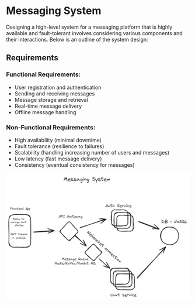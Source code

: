# Messaging System

Designing a high-level system for a messaging platform that is highly available and fault-tolerant involves considering various components and their interactions. Below is an outline of the system design:

## Requirements

### Functional Requirements:

- User registration and authentication
- Sending and receiving messages
- Message storage and retrieval
- Real-time message delivery
- Offline message handling

### Non-Functional Requirements:

- High availability (minimal downtime)
- Fault tolerance (resilience to failures)
- Scalability (handling increasing number of users and messages)
- Low latency (fast message delivery)
- Consistency (eventual consistency for messages)

![messaging system](files/hld.png)
